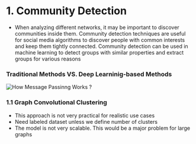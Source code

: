 # **1. Community Detection**
- When analyzing different networks, it may be important to discover communities inside them. Community detection techniques are useful for social media algorithms to discover people with common interests and keep them tightly connected. Community detection can be used in machine learning to detect groups with similar properties and extract groups for various reasons

### Traditional Methods VS. Deep Learninig-based Methods

![How Message Passinng Works ?](https://github.com/1zuu/Awesome-Deep-Community-Detection/blob/master/taxonomy.png)

### **1.1 Graph Convolutional Clustering**
- This approach is not very practical for realistic use cases
- Need labeled dataset unless we define number of clusters
- The model is not very scalable. This would be a major problem for large graphs